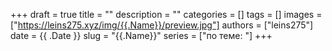 +++ 
draft = true
title = ""
description = ""
categories = []
tags = []
images = ["https://leins275.xyz/img/{{.Name}}/preview.jpg"]
authors = ["leins275"]
date = {{ .Date }}
slug = "{{.Name}}"
series = ["по теме: "]
+++

